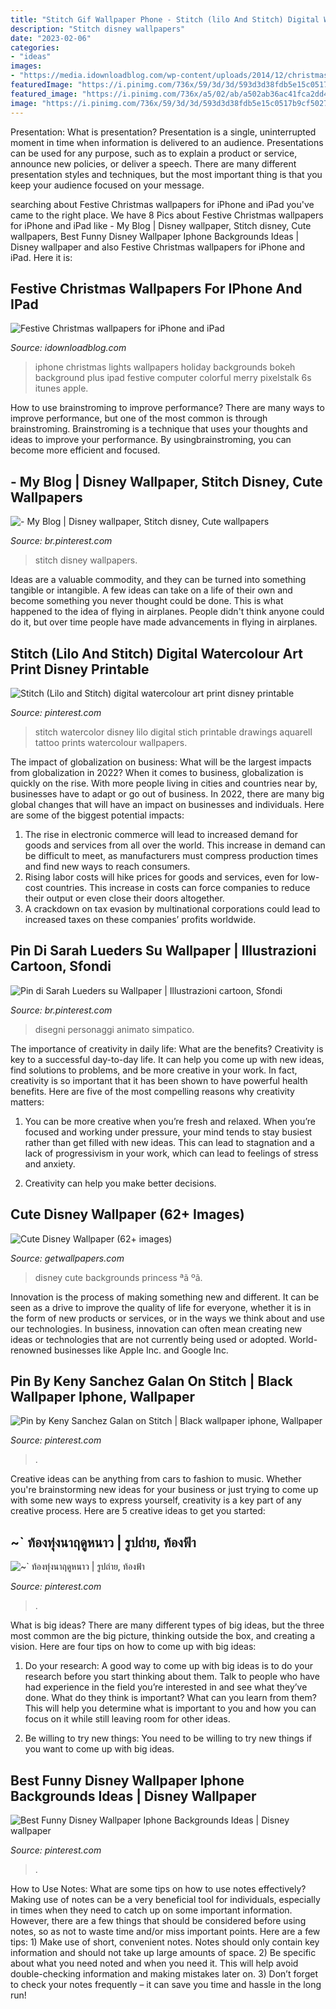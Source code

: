 ```yaml
---
title: "Stitch Gif Wallpaper Phone - Stitch (lilo And Stitch) Digital Watercolour Art Print Disney Printable"
description: "Stitch disney wallpapers"
date: "2023-02-06"
categories:
- "ideas"
images:
- "https://media.idownloadblog.com/wp-content/uploads/2014/12/christmas-lights-holiday-bokeh-34-iphone6-plus-wallpaper.jpg"
featuredImage: "https://i.pinimg.com/736x/59/3d/3d/593d3d38fdb5e15c0517b9cf5027ee54.jpg"
featured_image: "https://i.pinimg.com/736x/a5/02/ab/a502ab36ac41fca2dd472c8a5f451fa7.jpg"
image: "https://i.pinimg.com/736x/59/3d/3d/593d3d38fdb5e15c0517b9cf5027ee54.jpg"
---
```



Presentation: What is presentation?
Presentation is a single, uninterrupted moment in time when information is delivered to an audience. Presentations can be used for any purpose, such as to explain a product or service, announce new policies, or deliver a speech. There are many different presentation styles and techniques, but the most important thing is that you keep your audience focused on your message.

	

		
searching about Festive Christmas wallpapers for iPhone and iPad you've came to the right place. We have 8 Pics about Festive Christmas wallpapers for iPhone and iPad like - My Blog | Disney wallpaper, Stitch disney, Cute wallpapers, Best Funny Disney Wallpaper Iphone Backgrounds Ideas | Disney wallpaper and also Festive Christmas wallpapers for iPhone and iPad. Here it is:
		
    
## Festive Christmas Wallpapers For IPhone And IPad

<img loading=lazy src="https://media.idownloadblog.com/wp-content/uploads/2014/12/christmas-lights-holiday-bokeh-34-iphone6-plus-wallpaper.jpg" onerror="this.onerror=null;this.src='https://tse2.mm.bing.net/th?id=OIP.vsIt9jnYXO0UunmvxgZUNgHaNK&amp;pid=15.1';" alt="Festive Christmas wallpapers for iPhone and iPad">

_Source: idownloadblog.com_

>iphone christmas lights wallpapers holiday backgrounds bokeh background plus ipad festive computer colorful merry pixelstalk 6s itunes apple. 

	

How to use brainstroming to improve performance?
There are many ways to improve performance, but one of the most common is through brainstroming. Brainstroming is a technique that uses your thoughts and ideas to improve your performance. By usingbrainstroming, you can become more efficient and focused.

    
## - My Blog | Disney Wallpaper, Stitch Disney, Cute Wallpapers

<img loading=lazy src="https://i.pinimg.com/736x/59/3d/3d/593d3d38fdb5e15c0517b9cf5027ee54.jpg" onerror="this.onerror=null;this.src='https://tse3.mm.bing.net/th?id=OIP.vlM0gO9XPVEDp1S9N0OR1AHaMh&amp;pid=15.1';" alt="- My Blog | Disney wallpaper, Stitch disney, Cute wallpapers">

_Source: br.pinterest.com_

>stitch disney wallpapers. 

	

Ideas are a valuable commodity, and they can be turned into something tangible or intangible. A few ideas can take on a life of their own and become something you never thought could be done. This is what happened to the idea of flying in airplanes. People didn't think anyone could do it, but over time people have made advancements in flying in airplanes.

    
## Stitch (Lilo And Stitch) Digital Watercolour Art Print Disney Printable

<img loading=lazy src="https://i.pinimg.com/736x/ed/76/ed/ed76ede1f5cc881728605acb018919c2.jpg" onerror="this.onerror=null;this.src='https://tse1.mm.bing.net/th?id=OIP.A4ZrLg7GHb3U1nnP33akEgHaO0&amp;pid=15.1';" alt="Stitch (Lilo and Stitch) digital watercolour art print disney printable">

_Source: pinterest.com_

>stitch watercolor disney lilo digital stich printable drawings aquarell tattoo prints watercolour wallpapers. 

	

The impact of globalization on business: What will be the largest impacts from globalization in 2022?
When it comes to business, globalization is quickly on the rise. With more people living in cities and countries near by, businesses have to adapt or go out of business. In 2022, there are many big global changes that will have an impact on businesses and individuals. Here are some of the biggest potential impacts: 
1) The rise in electronic commerce will lead to increased demand for goods and services from all over the world. This increase in demand can be difficult to meet, as manufacturers must compress production times and find new ways to reach consumers. 
2) Rising labor costs will hike prices for goods and services, even for low-cost countries. This increase in costs can force companies to reduce their output or even close their doors altogether. 
3) A crackdown on tax evasion by multinational corporations could lead to increased taxes on these companies’ profits worldwide.

    
## Pin Di Sarah Lueders Su Wallpaper | Illustrazioni Cartoon, Sfondi

<img loading=lazy src="https://i.pinimg.com/736x/ca/87/d1/ca87d18988ae73b5710f3787fc5516d6.jpg" onerror="this.onerror=null;this.src='https://tse2.mm.bing.net/th?id=OIP.AKIz00QnzsTb_euUJj2mUgHaNL&amp;pid=15.1';" alt="Pin di Sarah Lueders su Wallpaper | Illustrazioni cartoon, Sfondi">

_Source: br.pinterest.com_

>disegni personaggi animato simpatico. 

	

The importance of creativity in daily life: What are the benefits?
Creativity is key to a successful day-to-day life. It can help you come up with new ideas, find solutions to problems, and be more creative in your work. In fact, creativity is so important that it has been shown to have powerful health benefits. Here are five of the most compelling reasons why creativity matters: 
1. You can be more creative when you’re fresh and relaxed. When you’re focused and working under pressure, your mind tends to stay busiest rather than get filled with new ideas. This can lead to stagnation and a lack of progressivism in your work, which can lead to feelings of stress and anxiety. 

2. Creativity can help you make better decisions.

    
## Cute Disney Wallpaper (62+ Images)

<img loading=lazy src="http://getwallpapers.com/wallpaper/full/3/b/c/382595.jpg" onerror="this.onerror=null;this.src='https://tse4.mm.bing.net/th?id=OIP.q2skFsi7vWfX3almgy26pAHaNK&amp;pid=15.1';" alt="Cute Disney Wallpaper (62+ images)">

_Source: getwallpapers.com_

>disney cute backgrounds princess ªã ºã. 

	

Innovation is the process of making something new and different. It can be seen as a drive to improve the quality of life for everyone, whether it is in the form of new products or services, or in the ways we think about and use our technologies. In business, innovation can often mean creating new ideas or technologies that are not currently being used or adopted. World-renowned businesses like Apple Inc. and Google Inc.

    
## Pin By Keny Sanchez Galan On Stitch | Black Wallpaper Iphone, Wallpaper

<img loading=lazy src="https://i.pinimg.com/736x/a7/29/5b/a7295bc2e1ea9d6261008e690e1e6f54.jpg" onerror="this.onerror=null;this.src='https://tse3.mm.bing.net/th?id=OIP.Zl3a1mu_o10EE1uceo5fjgHaLH&amp;pid=15.1';" alt="Pin by Keny Sanchez Galan on Stitch | Black wallpaper iphone, Wallpaper">

_Source: pinterest.com_

>. 

	

Creative ideas can be anything from cars to fashion to music. Whether you're brainstorming new ideas for your business or just trying to come up with some new ways to express yourself, creativity is a key part of any creative process. Here are 5 creative ideas to get you started:

    
## ~` ท้องทุ่งนาฤดูหนาว | รูปถ่าย, ท้องฟ้า

<img loading=lazy src="https://i.pinimg.com/736x/75/5f/8e/755f8e7860bc791d8470285e4e1b976d.jpg" onerror="this.onerror=null;this.src='https://tse2.mm.bing.net/th?id=OIP.RpRIEs1yVQETA-8KPm_CTwHaN0&amp;pid=15.1';" alt="~` ท้องทุ่งนาฤดูหนาว | รูปถ่าย, ท้องฟ้า">

_Source: pinterest.com_

>. 

	

What is big ideas?
There are many different types of big ideas, but the three most common are the big picture, thinking outside the box, and creating a vision. Here are four tips on how to come up with big ideas:
1. Do your research: A good way to come up with big ideas is to do your research before you start thinking about them. Talk to people who have had experience in the field you’re interested in and see what they’ve done. What do they think is important? What can you learn from them? This will help you determine what is important to you and how you can focus on it while still leaving room for other ideas.

2. Be willing to try new things: You need to be willing to try new things if you want to come up with big ideas.

    
## Best Funny Disney Wallpaper Iphone Backgrounds Ideas | Disney Wallpaper

<img loading=lazy src="https://i.pinimg.com/736x/a5/02/ab/a502ab36ac41fca2dd472c8a5f451fa7.jpg" onerror="this.onerror=null;this.src='https://tse3.mm.bing.net/th?id=OIP.tiS808Eo5De_3o0P8SwERwAAAA&amp;pid=15.1';" alt="Best Funny Disney Wallpaper Iphone Backgrounds Ideas | Disney wallpaper">

_Source: pinterest.com_

>. 

	

How to Use Notes: What are some tips on how to use notes effectively?
Making use of notes can be a very beneficial tool for individuals, especially in times when they need to catch up on some important information. However, there are a few things that should be considered before using notes, so as not to waste time and/or miss important points. Here are a few tips: 1) Make use of short, convenient notes. Notes should only contain key information and should not take up large amounts of space. 2) Be specific about what you need noted and when you need it. This will help avoid double-checking information and making mistakes later on. 3) Don’t forget to check your notes frequently – it can save you time and hassle in the long run!

